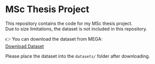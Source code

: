 # MSc Thesis Project

This repository contains the code for my MSc thesis project.  
Due to size limitations, the dataset is not included in this repository.  

👉 You can download the dataset from MEGA:  
[Download Dataset](https://mega.nz/folder/LfYTAKzS#twK7YKLOLnlgeCgbFfqRcw)  

Please place the dataset into the `datasets/` folder after downloading.
